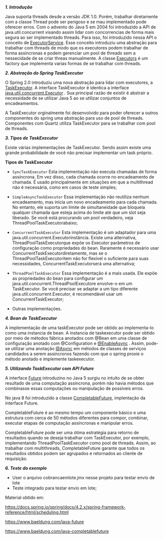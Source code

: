 _**1. Introdução**_

Java suporta threads desde a versão JDK 1.0. Porém, trabalhar diretamente com a classe Thread pode ser perigoso e se 
mau implementado pode oferecer erros. Com o advento do Java 5 em 2004 foi introduzido a API de java.util.concurrent
visando assim lidar com concorrencias de forma mais segura ao ser implementado threads. Para isso, foi introduzido 
nessa API o conceito de [ExecutorService](https://docs.oracle.com/javase/7/docs/api/java/util/concurrent/ExecutorService.html). 
Esse conceito introduziu uma abstração para trabalhar com threads de modo que os executores podem trabalhar
de forma assíncronas e podem gerenciar um pool de threads sem a nessecidade de se criar threas manualmente.
A classe [Executors](https://docs.oracle.com/javase/7/docs/api/java/util/concurrent/Executors.html) é um factory que 
implementa varias formas de se trabalhar com threads.

_**2. Abstração do Spring TaskExecutor**_

O Spring 2.0 introduziu uma nova abstração para lidar com executores, a [TaskExecutor](https://docs.spring.io/spring/docs/current/javadoc-api/org/springframework/core/task/TaskExecutor.html). 
A interface TaskExecutor é identica a interface [java.util.concurrent.Executor](https://docs.oracle.com/javase/7/docs/api/java/util/concurrent/Executor.html)
. Sua principal razão de existir é abstrair a necessidade de se utilizar Java 5 ao se utilizar conjuntos de
 encadeamentos.

A TaskExecutor orginalmente foi desenvolvido para poder oferecer a outros componentes do spring uma abstração
para uso de pool de threads. Componentes com Quartz utiliza TaskExecutor para se trabalhar com pool de threads.

_**3. Tipos de TaskExecutor**_

Existe várias implementações de TaskExecutor. Sendo assim existe uma grande probabilidade de você não precisar
implementar um task próprio. 

**Tipos de TaskExecutor**
 - `SyncTaskExecutor` Esta implementação não executa chamadas de forma assíncrona. Em vez disso, cada chamada ocorre no
   encadeamento de chamada. É usado principalmente em situações em que a multithread não é necessária, como em casos de 
   teste simples;
  
 - `SimpleAsyncTaskExecutor` Essa implementação não reutiliza nenhum encadeamento, mas inicia um novo encadeamento para 
   cada chamada. No entanto, ele suporta um limite de simultaneidade que bloqueia qualquer chamada que esteja acima do 
   limite até que um slot seja liberado. Se você está procurando um pool verdadeiro, veja ThreadPoolTaskExecutorabaixo;
 
 - `ConcurrentTaskExecutor` Esta implementação é um adaptador para uma java.util.concurrent.Executorinstância. Existe uma
   alternativa, ThreadPoolTaskExecutorque expõe os Executor parâmetros de configuração como propriedades do bean.
   Raramente é necessário usar ConcurrentTaskExecutordiretamente, mas se o ThreadPoolTaskExecutoritem não for flexível
   o suficiente para suas necessidades, ConcurrentTaskExecutorserá uma alternativa;
   
 - `ThreadPoolTaskExecutor` Essa implementação é a mais usada. Ele expõe as propriedades do bean para configurar um 
   java.util.concurrent.ThreadPoolExecutore envolve-o em um TaskExecutor. Se você precisar se adaptar a um tipo
   diferente java.util.concurrent.Executor, é recomendável usar um ConcurrentTaskExecutor;
   
 - Outras implementações.

_**4. Bean de TaskExecutor**_

A implementação de uma taskExecutor pode ser obtido ao implementa-lo como uma instancia de bean. A instancia de 
taskexecutor pode ser obtido por meio de métodos fábrica anotados com @Bean em uma classe de configuração anotado
com @Configuration e [@EnableAsync](https://docs.spring.io/spring-framework/docs/current/javadoc-api/org/springframework/scheduling/annotation/EnableAsync.html)
. Assim, pode-se utilizar uma anotação [@Async](https://www.baeldung.com/spring-async) 
em métodos de classes de serviços candidados a serem assincronos fazendo com que o spring proxie o método anotado e 
implemente taskexecutor.

_**5. Utilizando TaskExecutor com API Future**_

A interface [Future](https://docs.oracle.com/javase/7/docs/api/java/util/concurrent/Future.html) introduzino no Java 5 surgiu no intuito de se obter resultado de uma computação assíncrona,
porém não havia métodos que combinasse essas computações ou manipulação de possíveis erros.

No java 8 foi introduzido a classe [CompletableFuture](https://docs.oracle.com/javase/8/docs/api/java/util/concurrent/CompletableFuture.html), implentação da interface Future.
 
CompletableFuture é ao mesmo tempo um componente básico e uma estrutura com cerca de 50 métodos diferentes para
compor, combinar, executar etapas de computação assíncronas e manipular erros.

CompletableFuture pode ser uma ótima estratégia para retorno de resultados quando se deseja trabalhar com TaskExecutor,
por exemplo, implementando ThreadPoolTaskExecutor como pool de threads. Assim, ao trabalhar com multithreads, 
CompletableFuture garante que todos os resultados obtidos podem ser agrupados e retornados ao cliente de requisição.
 
_**6. Teste do exemplo**_
 - User o arquivo cobrancaemlote.jmx nesse projeto para testar envio de lote
 - Teste integrado para testar envio em lote;
 
Material obtido em:

https://docs.spring.io/spring/docs/4.2.x/spring-framework-reference/html/scheduling.html

https://www.baeldung.com/java-future

https://www.baeldung.com/java-completablefuture

  


